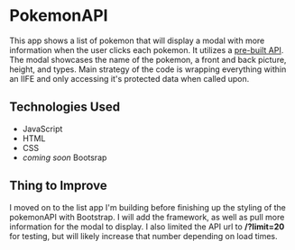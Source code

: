 # PokemonAPI

This app shows a list of pokemon that will display a modal with more information when the user clicks each pokemon. It utilizes a [pre-built API](https://pokeapi.co/api/v2/pokemon/?limit=20). The modal showcases the name of the pokemon, a front and back picture, height, and types. Main strategy of the code is wrapping everything within an IIFE and only accessing it's protected data when called upon.

## Technologies Used

- JavaScript
- HTML
- CSS
- _coming soon_ Bootsrap 

## Thing to Improve

I moved on to the list app I'm building before finishing up the styling of the pokemonAPI with Bootstrap. I will add the framework, as well as pull more information for the modal to display. I also limited the API url to **/?limit=20** for testing, but will likely increase that number depending on load times. 
